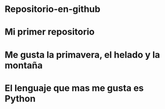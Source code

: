 # Repositorio-en-github

# Mi primer repositorio

# Me gusta la primavera, el helado y la montaña

# El lenguaje que mas me gusta es Python
